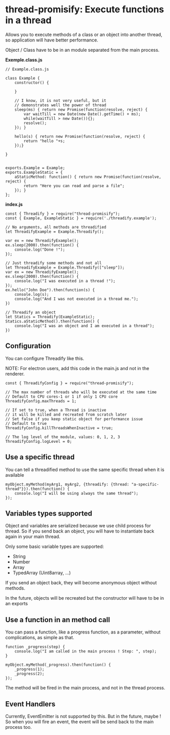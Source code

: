 thread-promisify: Execute functions in a thread
========================================================

Allows you to execute methods of a class or an object into another thread, so application will have
better performance.

Object / Class have to be in an module separated from the main process.

**Exemple.class.js**

    // Example.class.js
    
    class Example {
        constructor() {

        }
        
        // I know, it is not very useful, but it 
        // demonstrates well the power of thread
        sleep(ms) { return new Promise(function(resolve, reject) {
            var waitTill = new Date(new Date().getTime() + ms);
            while(waitTill > new Date()){};
            resolve();
        }); }
        
        hello(s) { return new Promise(function(resolve, reject) {
            return "hello "+s;
        });}

    }
    

    exports.Example = Example;
    exports.ExampleStatic = {
        aStaticMethod: function() { return new Promise(function(resolve, reject) {
            return "Here you can read and parse a file";
        }); }
    };

**index.js**

    const { Threadify } = require("thread-promisify");
    const { Example, ExampleStatic } = require('./threadify.example');
    
    // No arguments, all methods are threadified
    let ThreadifyExample = Example.Threadify();
    
    var ex = new ThreadifyExample();
    ex.sleep(2000).then(function() {
        console.log("Done !");
    });
    
    // Just threadify some methods and not all
    let ThreadifyExample = Example.Threadify(["sleep"]);
    var ex = new ThreadifyExample();
    ex.sleep(2000).then(function() {
        console.log("I was executed in a thread !");
    });
    ex.hello("John Doe").then(function(s) {
        console.log(s);
        console.log("And I was not executed in a thread me.");
    })
    
    // Threadify an object
    let Statics = Threadify(ExampleStatic);
    Statics.aStaticMethod().then(function() {
        console.log("I was an object and I am executed in a thread");
    })
    

## Configuration

You can configure Threadify like this.

NOTE: For electron users, add this code in the main.js and not in the renderer.

    const { ThreadifyConfig } = require("thread-promisify");
    
    // The max number of threads who will be executed at the same time
    // Default to CPU cores-1 or 1 if only 1 CPU core
    ThreadifyConfig.maxThreads = 1;
    
    // If set to true, when a Thread is inactive
    // it will be killed and recreated from scratch later
    // Set false if you keep static object for performance issue
    // Default to true
    ThreadifyConfig.killThreadsWhenInactive = true;
    
    // The log level of the module, values: 0, 1, 2, 3
    ThreadifyConfig.logLevel = 0;
    
## Use a specific thread

You can tell a threadified method to use the same specific thread when it is available

    myObject.myMethod(myArg1, myArg2, {threadify: {thread: "a-specific-thread"}}).then(function() {
        console.log("I will be using always the same thread");
    });


## Variables types supported

Object and variables are serialized because we use child process for thread.
So if you send back an object, you will have to instantiate back again in your main thread.

Only some basic variable types are supported:

* String
* Number
* Array
* TypedArray (Uint8array, ...)

If you send an object back, they will become anonymous object without methods.

In the future, objects will be recreated but the constructor will have to be in an exports

## Use a function in an method call

You can pass a function, like a progress function, 
as a parameter, without complications, as simple as that.

    function _progress(step) {
        console.log("I am called in the main process ! Step: ", step);
    }
    
    myObject.myMethod(_progress).then(function() {
        _progress(1);
        _progress(2);
    });

The method will be fired in the main process, and not in the thread process.

## Event Handlers
    
Currently, EventEmitter is not supported by this. 
But in the future, maybe ! So when you will fire an event, the event will be 
send back to the main process too.